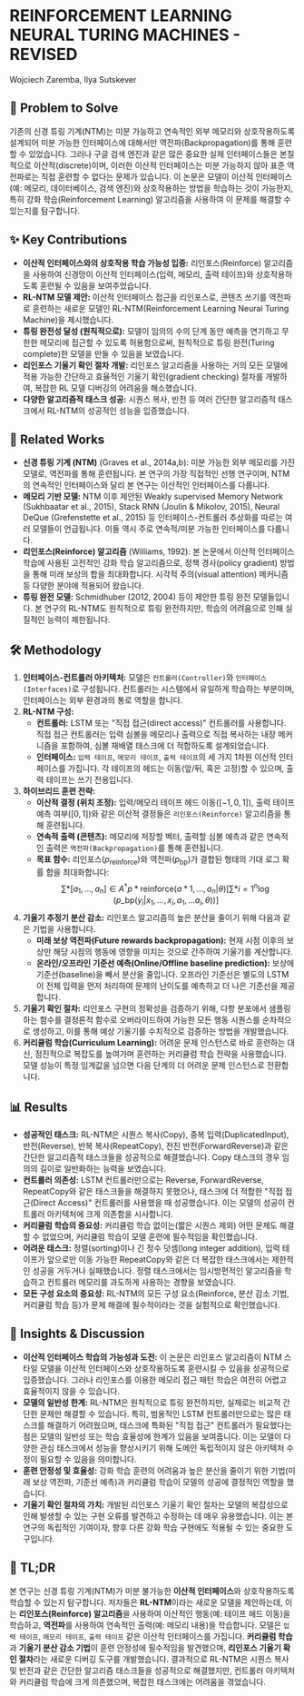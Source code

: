 # REINFORCEMENT LEARNING NEURAL TURING MACHINES - REVISED

Wojciech Zaremba, Ilya Sutskever

## 🧩 Problem to Solve

기존의 신경 튜링 기계(NTM)는 미분 가능하고 연속적인 외부 메모리와 상호작용하도록 설계되어 미분 가능한 인터페이스에 대해서만 역전파(Backpropagation)를 통해 훈련할 수 있었습니다. 그러나 구글 검색 엔진과 같은 많은 중요한 실제 인터페이스들은 본질적으로 이산적(discrete)이며, 이러한 이산적 인터페이스는 미분 가능하지 않아 표준 역전파로는 직접 훈련할 수 없다는 문제가 있습니다. 이 논문은 모델이 이산적 인터페이스(예: 메모리, 데이터베이스, 검색 엔진)와 상호작용하는 방법을 학습하는 것이 가능한지, 특히 강화 학습(Reinforcement Learning) 알고리즘을 사용하여 이 문제를 해결할 수 있는지를 탐구합니다.

## ✨ Key Contributions

- **이산적 인터페이스와의 상호작용 학습 가능성 입증:** 리인포스(Reinforce) 알고리즘을 사용하여 신경망이 이산적 인터페이스(입력, 메모리, 출력 테이프)와 상호작용하도록 훈련될 수 있음을 보여주었습니다.
- **RL-NTM 모델 제안:** 이산적 인터페이스 접근을 리인포스로, 콘텐츠 쓰기를 역전파로 훈련하는 새로운 모델인 RL-NTM(Reinforcement Learning Neural Turing Machine)을 제시했습니다.
- **튜링 완전성 달성 (원칙적으로):** 모델이 임의의 수의 단계 동안 예측을 연기하고 무한한 메모리에 접근할 수 있도록 허용함으로써, 원칙적으로 튜링 완전(Turing complete)한 모델을 만들 수 있음을 보였습니다.
- **리인포스 기울기 확인 절차 개발:** 리인포스 알고리즘을 사용하는 거의 모든 모델에 적용 가능한 간단하고 효율적인 기울기 확인(gradient checking) 절차를 개발하여, 복잡한 RL 모델 디버깅의 어려움을 해소했습니다.
- **다양한 알고리즘적 태스크 성공:** 시퀀스 복사, 반전 등 여러 간단한 알고리즘적 태스크에서 RL-NTM의 성공적인 성능을 입증했습니다.

## 📎 Related Works

- **신경 튜링 기계 (NTM)** (Graves et al., 2014a,b): 미분 가능한 외부 메모리를 가진 모델로, 역전파를 통해 훈련됩니다. 본 연구의 가장 직접적인 선행 연구이며, NTM의 연속적인 인터페이스와 달리 본 연구는 이산적인 인터페이스를 다룹니다.
- **메모리 기반 모델:** NTM 이후 제안된 Weakly supervised Memory Network (Sukhbaatar et al., 2015), Stack RNN (Joulin & Mikolov, 2015), Neural DeQue (Grefenstette et al., 2015) 등 인터페이스-컨트롤러 추상화를 따르는 여러 모델들이 언급됩니다. 이들 역시 주로 연속적/미분 가능한 인터페이스를 다룹니다.
- **리인포스(Reinforce) 알고리즘** (Williams, 1992): 본 논문에서 이산적 인터페이스 학습에 사용된 고전적인 강화 학습 알고리즘으로, 정책 경사(policy gradient) 방법을 통해 미래 보상의 합을 최대화합니다. 시각적 주의(visual attention) 메커니즘 등 다양한 분야에 적용되어 왔습니다.
- **튜링 완전 모델:** Schmidhuber (2012, 2004) 등이 제안한 튜링 완전 모델들입니다. 본 연구의 RL-NTM도 원칙적으로 튜링 완전하지만, 학습의 어려움으로 인해 실질적인 능력이 제한됩니다.

## 🛠️ Methodology

1. **인터페이스-컨트롤러 아키텍처:** 모델은 `컨트롤러(Controller)`와 `인터페이스(Interfaces)`로 구성됩니다. 컨트롤러는 시스템에서 유일하게 학습하는 부분이며, 인터페이스는 외부 환경과의 통로 역할을 합니다.
2. **RL-NTM 구성:**
   - **컨트롤러:** LSTM 또는 "직접 접근(direct access)" 컨트롤러를 사용합니다. 직접 접근 컨트롤러는 입력 심볼을 메모리나 출력으로 직접 복사하는 내장 메커니즘을 포함하여, 심볼 재배열 태스크에 더 적합하도록 설계되었습니다.
   - **인터페이스:** `입력 테이프`, `메모리 테이프`, `출력 테이프`의 세 가지 1차원 이산적 인터페이스를 가집니다. 각 테이프의 헤드는 이동(앞/뒤, 혹은 고정)할 수 있으며, 출력 테이프는 쓰기 전용입니다.
3. **하이브리드 훈련 전략:**
   - **이산적 결정 (위치 조정):** 입력/메모리 테이프 헤드 이동($[-1, 0, 1]$), 출력 테이프 예측 여부($[0, 1]$)와 같은 이산적 결정들은 `리인포스(Reinforce)` 알고리즘을 통해 훈련됩니다.
   - **연속적 출력 (콘텐츠):** 메모리에 저장할 벡터, 출력할 심볼 예측과 같은 연속적인 출력은 `역전파(Backpropagation)`를 통해 훈련됩니다.
   - **목표 함수:** 리인포스($p_{\text{reinforce}}$)와 역전파($p_{\text{bp}}$)가 결합된 형태의 기대 로그 확률 합을 최대화합니다:
     $$ \sum*{[a_1, ..., a_n] \in A^{\dagger}} p*{\text{reinforce}}(a*1, ..., a_n | \theta) \left[ \sum*{i=1}^n \log(p\_{\text{bp}}(y_i | x_1, ..., x_i, a_1, ...a_i, \theta)) \right] $$
4. **기울기 추정기 분산 감소:** 리인포스 알고리즘의 높은 분산을 줄이기 위해 다음과 같은 기법을 사용합니다.
   - **미래 보상 역전파(Future rewards backpropagation):** 현재 시점 이후의 보상만 해당 시점의 행동에 영향을 미치는 것으로 간주하여 기울기를 계산합니다.
   - **온라인/오프라인 기준선 예측(Online/Offline baseline prediction):** 보상에 기준선(baseline)을 빼서 분산을 줄입니다. 오프라인 기준선은 별도의 LSTM이 전체 입력을 먼저 처리하여 문제의 난이도를 예측하고 더 나은 기준선을 제공합니다.
5. **기울기 확인 절차:** 리인포스 구현의 정확성을 검증하기 위해, 다항 분포에서 샘플링하는 함수를 결정론적 함수로 오버라이드하여 가능한 모든 행동 시퀀스를 순차적으로 생성하고, 이를 통해 예상 기울기를 수치적으로 검증하는 방법을 개발했습니다.
6. **커리큘럼 학습(Curriculum Learning):** 어려운 문제 인스턴스로 바로 훈련하는 대신, 점진적으로 복잡도를 높여가며 훈련하는 커리큘럼 학습 전략을 사용했습니다. 모델 성능이 특정 임계값을 넘으면 다음 단계의 더 어려운 문제 인스턴스로 전환합니다.

## 📊 Results

- **성공적인 태스크:** RL-NTM은 시퀀스 복사(Copy), 중복 입력(DuplicatedInput), 반전(Reverse), 반복 복사(RepeatCopy), 전진 반전(ForwardReverse)과 같은 간단한 알고리즘적 태스크들을 성공적으로 해결했습니다. Copy 태스크의 경우 임의의 길이로 일반화하는 능력을 보였습니다.
- **컨트롤러 의존성:** LSTM 컨트롤러만으로는 Reverse, ForwardReverse, RepeatCopy와 같은 태스크들을 해결하지 못했으나, 태스크에 더 적합한 "직접 접근(Direct Access)" 컨트롤러를 사용했을 때 성공했습니다. 이는 모델의 성공이 컨트롤러 아키텍처에 크게 의존함을 시사합니다.
- **커리큘럼 학습의 중요성:** 커리큘럼 학습 없이는(짧은 시퀀스 제외) 어떤 문제도 해결할 수 없었으며, 커리큘럼 학습이 모델 훈련에 필수적임을 확인했습니다.
- **어려운 태스크:** 정렬(sorting)이나 긴 정수 덧셈(long integer addition), 입력 테이프가 앞으로만 이동 가능한 RepeatCopy와 같은 더 복잡한 태스크에서는 제한적인 성공을 거두거나 실패했습니다. 정렬 태스크에서는 임시방편적인 알고리즘을 학습하고 컨트롤러 메모리를 과도하게 사용하는 경향을 보였습니다.
- **모든 구성 요소의 중요성:** RL-NTM의 모든 구성 요소(Reinforce, 분산 감소 기법, 커리큘럼 학습 등)가 문제 해결에 필수적이라는 것을 실험적으로 확인했습니다.

## 🧠 Insights & Discussion

- **이산적 인터페이스 학습의 가능성과 도전:** 이 논문은 리인포스 알고리즘이 NTM 스타일 모델을 이산적 인터페이스와 상호작용하도록 훈련시킬 수 있음을 성공적으로 입증했습니다. 그러나 리인포스를 이용한 메모리 접근 패턴 학습은 여전히 어렵고 효율적이지 않을 수 있습니다.
- **모델의 일반성 한계:** RL-NTM은 원칙적으로 튜링 완전하지만, 실제로는 비교적 간단한 문제만 해결할 수 있습니다. 특히, 범용적인 LSTM 컨트롤러만으로는 많은 태스크를 해결하기 어려웠으며, 태스크에 특화된 "직접 접근" 컨트롤러가 필요했다는 점은 모델의 일반성 또는 학습 효율성에 한계가 있음을 보여줍니다. 이는 모델이 다양한 관심 태스크에서 성능을 향상시키기 위해 도메인 독립적이지 않은 아키텍처 수정이 필요할 수 있음을 의미합니다.
- **훈련 안정성 및 효율성:** 강화 학습 훈련의 어려움과 높은 분산을 줄이기 위한 기법(미래 보상 역전파, 기준선 예측)과 커리큘럼 학습이 모델의 성공에 결정적인 역할을 했습니다.
- **기울기 확인 절차의 가치:** 개발된 리인포스 기울기 확인 절차는 모델의 복잡성으로 인해 발생할 수 있는 구현 오류를 발견하고 수정하는 데 매우 유용했습니다. 이는 본 연구의 독립적인 기여이자, 향후 다른 강화 학습 구현에도 적용될 수 있는 중요한 도구입니다.

## 📌 TL;DR

본 연구는 신경 튜링 기계(NTM)가 미분 불가능한 **이산적 인터페이스**와 상호작용하도록 학습할 수 있는지 탐구합니다. 저자들은 **RL-NTM**이라는 새로운 모델을 제안하는데, 이는 **리인포스(Reinforce) 알고리즘**을 사용하여 이산적인 행동(예: 테이프 헤드 이동)을 학습하고, **역전파**를 사용하여 연속적인 출력(예: 메모리 내용)을 학습합니다. 모델은 `입력 테이프`, `메모리 테이프`, `출력 테이프` 같은 이산적 인터페이스를 가집니다. **커리큘럼 학습**과 **기울기 분산 감소 기법**이 훈련 안정성에 필수적임을 발견했으며, **리인포스 기울기 확인 절차**라는 새로운 디버깅 도구를 개발했습니다. 결과적으로 RL-NTM은 시퀀스 복사 및 반전과 같은 간단한 알고리즘 태스크들을 성공적으로 해결했지만, 컨트롤러 아키텍처와 커리큘럼 학습에 크게 의존했으며, 복잡한 태스크에는 어려움을 겪었습니다.
